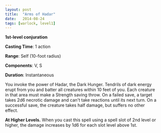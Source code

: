 ```yaml
---
layout: post
title:  "Arms of Hadar"
date:   2014-08-24
tags: [warlock, level1]
---
```


**1st-level conjuration**

**Casting Time**: 1 action

**Range**: Self (10-foot radius)

**Components**: V, S

**Duration**: Instantaneous

You invoke the power of Hadar, the Dark Hunger. Tendrils of dark energy erupt from you and batter all creatures within 10 feet of you. Each creature in that area must make a Strength saving throw. On a failed save, a target takes 2d6 necrotic damage and can't take reactions until its next turn. On a successful save, the creature takes half damage, but suffers no other effect.

**At Higher Levels.** When you cast this spell using a spell slot of 2nd level or higher, the damage increases by 1d6 for each slot level above 1st.